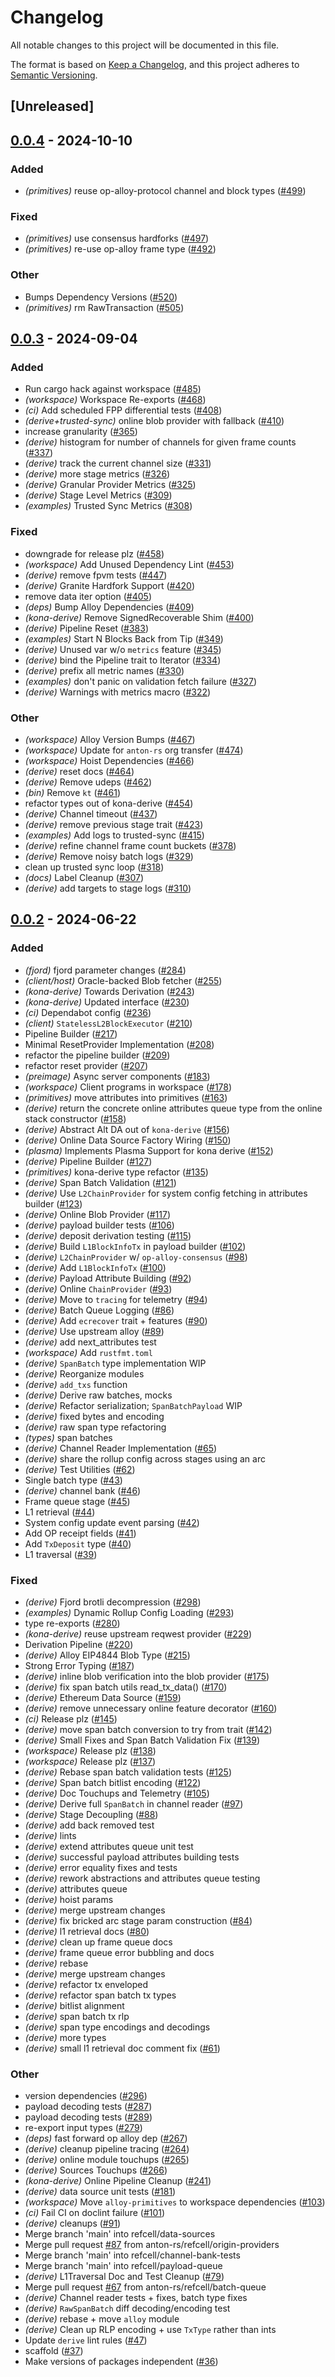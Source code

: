 # Changelog
All notable changes to this project will be documented in this file.

The format is based on [Keep a Changelog](https://keepachangelog.com/en/1.0.0/),
and this project adheres to [Semantic Versioning](https://semver.org/spec/v2.0.0.html).

## [Unreleased]

## [0.0.4](https://github.com/ZhAnGeek/kona/compare/kona-derive-v0.0.3...kona-derive-v0.0.4) - 2024-10-10

### Added

- *(primitives)* reuse op-alloy-protocol channel and block types ([#499](https://github.com/ZhAnGeek/kona/pull/499))

### Fixed

- *(primitives)* use consensus hardforks ([#497](https://github.com/ZhAnGeek/kona/pull/497))
- *(primitives)* re-use op-alloy frame type ([#492](https://github.com/ZhAnGeek/kona/pull/492))

### Other

- Bumps Dependency Versions ([#520](https://github.com/ZhAnGeek/kona/pull/520))
- *(primitives)* rm RawTransaction ([#505](https://github.com/ZhAnGeek/kona/pull/505))

## [0.0.3](https://github.com/anton-rs/kona/compare/kona-derive-v0.0.2...kona-derive-v0.0.3) - 2024-09-04

### Added
- Run cargo hack against workspace ([#485](https://github.com/anton-rs/kona/pull/485))
- *(workspace)* Workspace Re-exports ([#468](https://github.com/anton-rs/kona/pull/468))
- *(ci)* Add scheduled FPP differential tests ([#408](https://github.com/anton-rs/kona/pull/408))
- *(derive+trusted-sync)* online blob provider with fallback ([#410](https://github.com/anton-rs/kona/pull/410))
- increase granularity ([#365](https://github.com/anton-rs/kona/pull/365))
- *(derive)* histogram for number of channels for given frame counts ([#337](https://github.com/anton-rs/kona/pull/337))
- *(derive)* track the current channel size ([#331](https://github.com/anton-rs/kona/pull/331))
- *(derive)* more stage metrics ([#326](https://github.com/anton-rs/kona/pull/326))
- *(derive)* Granular Provider Metrics ([#325](https://github.com/anton-rs/kona/pull/325))
- *(derive)* Stage Level Metrics ([#309](https://github.com/anton-rs/kona/pull/309))
- *(examples)* Trusted Sync Metrics ([#308](https://github.com/anton-rs/kona/pull/308))

### Fixed
- downgrade for release plz ([#458](https://github.com/anton-rs/kona/pull/458))
- *(workspace)* Add Unused Dependency Lint ([#453](https://github.com/anton-rs/kona/pull/453))
- *(derive)* remove fpvm tests ([#447](https://github.com/anton-rs/kona/pull/447))
- *(derive)* Granite Hardfork Support ([#420](https://github.com/anton-rs/kona/pull/420))
- remove data iter option ([#405](https://github.com/anton-rs/kona/pull/405))
- *(deps)* Bump Alloy Dependencies ([#409](https://github.com/anton-rs/kona/pull/409))
- *(kona-derive)* Remove SignedRecoverable Shim ([#400](https://github.com/anton-rs/kona/pull/400))
- *(derive)* Pipeline Reset ([#383](https://github.com/anton-rs/kona/pull/383))
- *(examples)* Start N Blocks Back from Tip ([#349](https://github.com/anton-rs/kona/pull/349))
- *(derive)* Unused var w/o `metrics` feature ([#345](https://github.com/anton-rs/kona/pull/345))
- *(derive)* bind the Pipeline trait to Iterator ([#334](https://github.com/anton-rs/kona/pull/334))
- *(derive)* prefix all metric names ([#330](https://github.com/anton-rs/kona/pull/330))
- *(examples)* don't panic on validation fetch failure ([#327](https://github.com/anton-rs/kona/pull/327))
- *(derive)* Warnings with metrics macro ([#322](https://github.com/anton-rs/kona/pull/322))

### Other
- *(workspace)* Alloy Version Bumps ([#467](https://github.com/anton-rs/kona/pull/467))
- *(workspace)* Update for `anton-rs` org transfer ([#474](https://github.com/anton-rs/kona/pull/474))
- *(workspace)* Hoist Dependencies ([#466](https://github.com/anton-rs/kona/pull/466))
- *(derive)* reset docs ([#464](https://github.com/anton-rs/kona/pull/464))
- *(derive)* Remove udeps ([#462](https://github.com/anton-rs/kona/pull/462))
- *(bin)* Remove `kt` ([#461](https://github.com/anton-rs/kona/pull/461))
- refactor types out of kona-derive ([#454](https://github.com/anton-rs/kona/pull/454))
- *(derive)* Channel timeout ([#437](https://github.com/anton-rs/kona/pull/437))
- *(derive)* remove previous stage trait ([#423](https://github.com/anton-rs/kona/pull/423))
- *(examples)* Add logs to trusted-sync ([#415](https://github.com/anton-rs/kona/pull/415))
- *(derive)* refine channel frame count buckets ([#378](https://github.com/anton-rs/kona/pull/378))
- *(derive)* Remove noisy batch logs ([#329](https://github.com/anton-rs/kona/pull/329))
- clean up trusted sync loop ([#318](https://github.com/anton-rs/kona/pull/318))
- *(docs)* Label Cleanup ([#307](https://github.com/anton-rs/kona/pull/307))
- *(derive)* add targets to stage logs ([#310](https://github.com/anton-rs/kona/pull/310))

## [0.0.2](https://github.com/anton-rs/kona/compare/kona-derive-v0.0.1...kona-derive-v0.0.2) - 2024-06-22

### Added
- *(fjord)* fjord parameter changes ([#284](https://github.com/anton-rs/kona/pull/284))
- *(client/host)* Oracle-backed Blob fetcher ([#255](https://github.com/anton-rs/kona/pull/255))
- *(kona-derive)* Towards Derivation ([#243](https://github.com/anton-rs/kona/pull/243))
- *(kona-derive)* Updated interface ([#230](https://github.com/anton-rs/kona/pull/230))
- *(ci)* Dependabot config ([#236](https://github.com/anton-rs/kona/pull/236))
- *(client)* `StatelessL2BlockExecutor` ([#210](https://github.com/anton-rs/kona/pull/210))
- Pipeline Builder ([#217](https://github.com/anton-rs/kona/pull/217))
- Minimal ResetProvider Implementation ([#208](https://github.com/anton-rs/kona/pull/208))
- refactor the pipeline builder ([#209](https://github.com/anton-rs/kona/pull/209))
- refactor reset provider ([#207](https://github.com/anton-rs/kona/pull/207))
- *(preimage)* Async server components ([#183](https://github.com/anton-rs/kona/pull/183))
- *(workspace)* Client programs in workspace ([#178](https://github.com/anton-rs/kona/pull/178))
- *(primitives)* move attributes into primitives ([#163](https://github.com/anton-rs/kona/pull/163))
- *(derive)* return the concrete online attributes queue type from the online stack constructor ([#158](https://github.com/anton-rs/kona/pull/158))
- *(derive)* Abstract Alt DA out of `kona-derive` ([#156](https://github.com/anton-rs/kona/pull/156))
- *(derive)* Online Data Source Factory Wiring ([#150](https://github.com/anton-rs/kona/pull/150))
- *(plasma)* Implements Plasma Support for kona derive ([#152](https://github.com/anton-rs/kona/pull/152))
- *(derive)* Pipeline Builder ([#127](https://github.com/anton-rs/kona/pull/127))
- *(primitives)* kona-derive type refactor ([#135](https://github.com/anton-rs/kona/pull/135))
- *(derive)* Span Batch Validation ([#121](https://github.com/anton-rs/kona/pull/121))
- *(derive)* Use `L2ChainProvider` for system config fetching in attributes builder ([#123](https://github.com/anton-rs/kona/pull/123))
- *(derive)* Online Blob Provider ([#117](https://github.com/anton-rs/kona/pull/117))
- *(derive)* payload builder tests ([#106](https://github.com/anton-rs/kona/pull/106))
- *(derive)* deposit derivation testing ([#115](https://github.com/anton-rs/kona/pull/115))
- *(derive)* Build `L1BlockInfoTx` in payload builder ([#102](https://github.com/anton-rs/kona/pull/102))
- *(derive)* `L2ChainProvider` w/ `op-alloy-consensus` ([#98](https://github.com/anton-rs/kona/pull/98))
- *(derive)* Add `L1BlockInfoTx` ([#100](https://github.com/anton-rs/kona/pull/100))
- *(derive)* Payload Attribute Building ([#92](https://github.com/anton-rs/kona/pull/92))
- *(derive)* Online `ChainProvider` ([#93](https://github.com/anton-rs/kona/pull/93))
- *(derive)* Move to `tracing` for telemetry ([#94](https://github.com/anton-rs/kona/pull/94))
- *(derive)* Batch Queue Logging ([#86](https://github.com/anton-rs/kona/pull/86))
- *(derive)* Add `ecrecover` trait + features ([#90](https://github.com/anton-rs/kona/pull/90))
- *(derive)* Use upstream alloy ([#89](https://github.com/anton-rs/kona/pull/89))
- *(derive)* add next_attributes test
- *(workspace)* Add `rustfmt.toml`
- *(derive)* `SpanBatch` type implementation WIP
- *(derive)* Reorganize modules
- *(derive)* `add_txs` function
- *(derive)* Derive raw batches, mocks
- *(derive)* Refactor serialization; `SpanBatchPayload` WIP
- *(derive)* fixed bytes and encoding
- *(derive)* raw span type refactoring
- *(types)* span batches
- *(derive)* Channel Reader Implementation ([#65](https://github.com/anton-rs/kona/pull/65))
- *(derive)* share the rollup config across stages using an arc
- *(derive)* Test Utilities ([#62](https://github.com/anton-rs/kona/pull/62))
- Single batch type ([#43](https://github.com/anton-rs/kona/pull/43))
- *(derive)* channel bank ([#46](https://github.com/anton-rs/kona/pull/46))
- Frame queue stage ([#45](https://github.com/anton-rs/kona/pull/45))
- L1 retrieval ([#44](https://github.com/anton-rs/kona/pull/44))
- System config update event parsing ([#42](https://github.com/anton-rs/kona/pull/42))
- Add OP receipt fields ([#41](https://github.com/anton-rs/kona/pull/41))
- Add `TxDeposit` type ([#40](https://github.com/anton-rs/kona/pull/40))
- L1 traversal ([#39](https://github.com/anton-rs/kona/pull/39))

### Fixed
- *(derive)* Fjord brotli decompression ([#298](https://github.com/anton-rs/kona/pull/298))
- *(examples)* Dynamic Rollup Config Loading ([#293](https://github.com/anton-rs/kona/pull/293))
- type re-exports ([#280](https://github.com/anton-rs/kona/pull/280))
- *(kona-derive)* reuse upstream reqwest provider ([#229](https://github.com/anton-rs/kona/pull/229))
- Derivation Pipeline ([#220](https://github.com/anton-rs/kona/pull/220))
- *(derive)* Alloy EIP4844 Blob Type ([#215](https://github.com/anton-rs/kona/pull/215))
- Strong Error Typing ([#187](https://github.com/anton-rs/kona/pull/187))
- *(derive)* inline blob verification into the blob provider ([#175](https://github.com/anton-rs/kona/pull/175))
- *(derive)* fix span batch utils read_tx_data() ([#170](https://github.com/anton-rs/kona/pull/170))
- *(derive)* Ethereum Data Source ([#159](https://github.com/anton-rs/kona/pull/159))
- *(derive)* remove unnecessary online feature decorator ([#160](https://github.com/anton-rs/kona/pull/160))
- *(ci)* Release plz ([#145](https://github.com/anton-rs/kona/pull/145))
- *(derive)* move span batch conversion to try from trait ([#142](https://github.com/anton-rs/kona/pull/142))
- *(derive)* Small Fixes and Span Batch Validation Fix ([#139](https://github.com/anton-rs/kona/pull/139))
- *(workspace)* Release plz ([#138](https://github.com/anton-rs/kona/pull/138))
- *(workspace)* Release plz ([#137](https://github.com/anton-rs/kona/pull/137))
- *(derive)* Rebase span batch validation tests ([#125](https://github.com/anton-rs/kona/pull/125))
- *(derive)* Span batch bitlist encoding ([#122](https://github.com/anton-rs/kona/pull/122))
- *(derive)* Doc Touchups and Telemetry ([#105](https://github.com/anton-rs/kona/pull/105))
- *(derive)* Derive full `SpanBatch` in channel reader ([#97](https://github.com/anton-rs/kona/pull/97))
- *(derive)* Stage Decoupling ([#88](https://github.com/anton-rs/kona/pull/88))
- *(derive)* add back removed test
- *(derive)* lints
- *(derive)* extend attributes queue unit test
- *(derive)* successful payload attributes building tests
- *(derive)* error equality fixes and tests
- *(derive)* rework abstractions and attributes queue testing
- *(derive)* attributes queue
- *(derive)* hoist params
- *(derive)* merge upstream changes
- *(derive)* fix bricked arc stage param construction ([#84](https://github.com/anton-rs/kona/pull/84))
- *(derive)* l1 retrieval docs ([#80](https://github.com/anton-rs/kona/pull/80))
- *(derive)* clean up frame queue docs
- *(derive)* frame queue error bubbling and docs
- *(derive)* rebase
- *(derive)* merge upstream changes
- *(derive)* refactor tx enveloped
- *(derive)* refactor span batch tx types
- *(derive)* bitlist alignment
- *(derive)* span batch tx rlp
- *(derive)* span type encodings and decodings
- *(derive)* more types
- *(derive)* small l1 retrieval doc comment fix ([#61](https://github.com/anton-rs/kona/pull/61))

### Other
- version dependencies ([#296](https://github.com/anton-rs/kona/pull/296))
- payload decoding tests ([#287](https://github.com/anton-rs/kona/pull/287))
- payload decoding tests ([#289](https://github.com/anton-rs/kona/pull/289))
- re-export input types ([#279](https://github.com/anton-rs/kona/pull/279))
- *(deps)* fast forward op alloy dep ([#267](https://github.com/anton-rs/kona/pull/267))
- *(derive)* cleanup pipeline tracing ([#264](https://github.com/anton-rs/kona/pull/264))
- *(derive)* online module touchups ([#265](https://github.com/anton-rs/kona/pull/265))
- *(derive)* Sources Touchups ([#266](https://github.com/anton-rs/kona/pull/266))
- *(kona-derive)* Online Pipeline Cleanup ([#241](https://github.com/anton-rs/kona/pull/241))
- *(derive)* data source unit tests ([#181](https://github.com/anton-rs/kona/pull/181))
- *(workspace)* Move `alloy-primitives` to workspace dependencies ([#103](https://github.com/anton-rs/kona/pull/103))
- *(ci)* Fail CI on doclint failure ([#101](https://github.com/anton-rs/kona/pull/101))
- *(derive)* cleanups ([#91](https://github.com/anton-rs/kona/pull/91))
- Merge branch 'main' into refcell/data-sources
- Merge pull request [#87](https://github.com/anton-rs/kona/pull/87) from anton-rs/refcell/origin-providers
- Merge branch 'main' into refcell/channel-bank-tests
- Merge branch 'main' into refcell/payload-queue
- *(derive)* L1Traversal Doc and Test Cleanup ([#79](https://github.com/anton-rs/kona/pull/79))
- Merge pull request [#67](https://github.com/anton-rs/kona/pull/67) from anton-rs/refcell/batch-queue
- *(derive)* Channel reader tests + fixes, batch type fixes
- *(derive)* `RawSpanBatch` diff decoding/encoding test
- *(derive)* rebase + move `alloy` module
- *(derive)* Clean up RLP encoding + use `TxType` rather than ints
- Update `derive` lint rules ([#47](https://github.com/anton-rs/kona/pull/47))
- scaffold ([#37](https://github.com/anton-rs/kona/pull/37))
- Make versions of packages independent ([#36](https://github.com/anton-rs/kona/pull/36))
